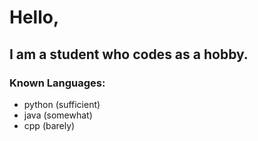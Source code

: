 # Hello,
## I am a student who codes as a hobby.

### Known Languages:
- python (sufficient)
- java (somewhat)
- cpp (barely)
